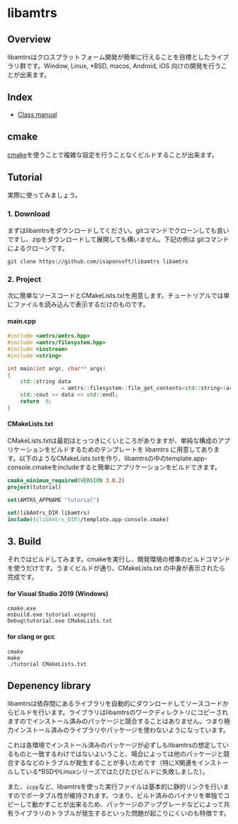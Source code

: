 # libamtrs

## Overview

libamtrsはクロスプラットフォーム開発が簡単に行えることを目標としたライブラリ群です。Window, Linux, *BSD, macos, Android, iOS 向けの開発を行うことが出来ます。

## Index

* [Class manual](classes.md)

## cmake

[cmake](http://cmake.org)を使うことで複雑な設定を行うことなくビルドすることが出来ます。

## Tutorial

実際に使ってみましょう。

### 1. Download

まずはlibamtrsをダウンロードしてください。gitコマンドでクローンしても良いですし、zipをダウンロードして展開しても構いません。下記の例は gitコマンドによるクローンです。

```shell
git clone https://github.com/isaponsoft/libamtrs libamtrs
```

### 2. Project

次に簡単なソースコードとCMakeLists.txtを用意します。チュートリアルでは単にファイルを読み込んで表示するだけのものです。

#### main.cpp

```c++
#include <amtrs/amtrs.hpp>
#include <amtrs/filesystem.hpp>
#include <iostream>
#include <string>

int main(int argc, char** args)
{
	std::string data
                 = amtrs::filesystem::file_get_contents<std::string>(args[1]);
	std::cout << data << std::endl;
	return	0;
}
```

#### CMakeLists.txt

CMakeLists.txtは最初はとっつきにくいところがありますが、単純な構成のアプリケーションをビルドするためのテンプレートを libamtrs に用意してあります。以下のようなCMakeLists.txtを作り、libamtrsの中のtemplate.app-console.cmakeをincludeすると簡単にアプリケーションをビルドできます。

```cmake
cmake_minimum_required(VERSION 3.0.2)
project(tutorial)

set(AMTRS_APPNAME "tutorial")

set(libAmtrs_DIR libamtrs)
include(${libAmtrs_DIR}/template.app-console.cmake)
```

## 3. Build

それではビルドしてみます。cmakeを実行し、開発環境の標準のビルドコマンドを使うだけです。うまくビルドが通り、CMakeLists.txt の中身が表示されたら完成です。


#### for Visual Studio 2019 (Windows)

```shell
cmake.exe
msbuild.exe tutorial.vcxproj
Debug\tutorial.exe CMakeLists.txt
```

#### for clang or gcc

```shell
cmake
make
./tutorial CMakeLists.txt
```

## Depenency library

libamtrsは依存間にあるライブラリを自動的にダウンロードしてソースコードからビルドを行います。ライブラリはlibamtrsのワークディレクトリにコピーされますのでインストール済みのパッケージと競合することはありません。つまり極力インストール済みのライブラリやパッケージを使わないようになっています。

これは各環境でインストール済みのパッケージが必ずしもlibamtrsの想定しているものと一致するわけではないよいうこと、場合によっては他のパッケージと競合するなどのトラブルが発生することが多いためです（特にX関連をインストールしている\*BSDやLinuxシリーズではたびたびビルドに失敗しました）。

また、```icpp```など、libamtrsを使った実行ファイルは基本的に静的リンクを行いますのでポータブル性が維持されます。つまり、ビルド済みのバイナリを単独でコピーして動かすことが出来るため、パッケージのアップグレードなどによって共有ライブラリのトラブルが発生するといった問題が起こりにくいのも特徴です。
